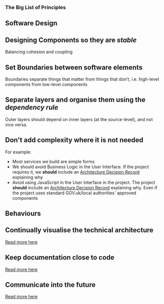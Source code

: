 ### The Big List of Principles

## Software Design

##  Designing Components so they are *stable*

Balancing cohesion and coupling

## Set Boundaries between software elements

Boundaries separate things that matter from things that don’t, i.e. high-level components from low-level components

## Separate layers and organise them using the *dependency rule*

Outer layers should depend on inner layers (at the source-level), and not vice versa.

## Don't add complexity where it is not needed

For example:
* Most services we build are simple forms
* We should avoid Business Logic in the User Interface. If the project requires it, we **should** include an [Architecture Decision Record](./principles/communicate_into_the_future.md) explaining why
* Avoid using JavaScript in the User Interface in the project. The project **should** include an [Architecture Decision Record](./principles/communicate_into_the_future.md) explaining why. Even if the project uses standard GOV.uk/local authorities' approved components

## Behaviours

## Continually visualise the technical architecture

[Read more here](principles/continually_visualise_the_technical_architecture.md)

## Keep documentation close to code

[Read more here](principles/keep_documentation_close_to_code.md)

## Communicate into the future

[Read more here](principles/communicate_into_the_future.md)
